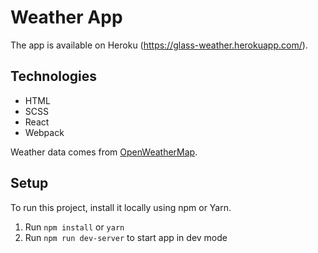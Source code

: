 # Weather App

The app is available on Heroku (https://glass-weather.herokuapp.com/).

## Technologies

-  HTML
-  SCSS
-  React
-  Webpack

Weather data comes from [OpenWeatherMap](https://openweathermap.org/).

## Setup

To run this project, install it locally using npm or Yarn.

1. Run `npm install` or `yarn`
2. Run `npm run dev-server` to start app in dev mode
